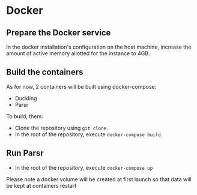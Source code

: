 # Docker

## Prepare the Docker service

In the docker installation's configuration on the host machine, increase the amount of active memory allotted for the instance to 4GB.

## Build the containers

As for now, 2 containers will be built using docker-compose:

- Duckling
- Parsr

To build, them:

- Clone the repository using `git clone`.
- In the root of the repository, execute `docker-compose build`.

## Run Parsr

- In the root of the repository, execute `docker-compose up`

Please note a docker volume will be created at first launch so that data will be kept at containers restart
